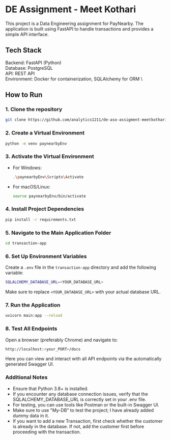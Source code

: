 # DE Assignment - Meet Kothari

This project is a Data Engineering assignment for PayNearby. The application is built using FastAPI to handle transactions and provides a simple API interface.

## Tech Stack

Backend: FastAPI (Python) \
Database: PostgreSQL \
API: REST API \
Environment: Docker for containerization, SQLAlchemy for ORM \

## How to Run

### 1. Clone the repository

```bash
git clone https://github.com/analytics1211/de-aso-assigment-meetkothari208.git
```

### 2. Create a Virtual Environment

```bash
python -m venv paynearbyEnv
```

### 3. Activate the Virtual Environment

- For Windows:

  ```bash
  .\paynearbyEnv\Scripts\Activate
  ```

- For macOS/Linux:

  ```bash
  source paynearbyEnv/bin/activate
  ```

### 4. Install Project Dependencies

```bash
pip install -r requirements.txt
```

### 5. Navigate to the Main Application Folder

```bash
cd transaction-app
```

### 6. Set Up Environment Variables

Create a `.env` file in the `transaction-app` directory and add the following variable:

```bash
SQLALCHEMY_DATABASE_URL=<YOUR_DATABASE_URL>
```

Make sure to replace `<YOUR_DATABASE_URL>` with your actual database URL.

### 7. Run the Application

```bash
uvicorn main:app --reload
```

### 8. Test All Endpoints

Open a browser (preferably Chrome) and navigate to:

```bash
http://localhost:<your_PORT>/docs
```

Here you can view and interact with all API endpoints via the automatically generated Swagger UI.

### Additional Notes

- Ensure that Python 3.8+ is installed.
- If you encounter any database connection issues, verify that the SQLALCHEMY_DATABASE_URL is correctly set in your .env file.
- For testing, you can use tools like Postman or the built-in Swagger UI.
- Make sure to use "My-DB" to test the project; I have already added dummy data in it.
- If you want to add a new Transaction, first check whether the customer is already in the database. If not, add the customer first before proceeding with the transaction.
